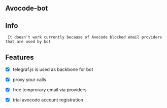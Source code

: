 ## Avocode-bot

## Info
```
 It doesn't work currently because of Avocode blocked email providers that are used by bot
```

## Features
- [x] telegraf.js is used as backbone for bot
- [x] proxy your calls
- [x] free temprorary email via providers
- [x] trial avocode account registration

